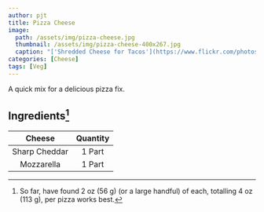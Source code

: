 ```yaml
---
author: pjt
title: Pizza Cheese
image:
  path: /assets/img/pizza-cheese.jpg
  thumbnail: /assets/img/pizza-cheese-400x267.jpg
  caption: "['Shredded Cheese for Tacos'](https://www.flickr.com/photos/41279311@N06/5342186426) by [Muy Yum](https://www.flickr.com/photos/41279311@N06) is licensed under [CC BY-NC-ND 2.0](https://creativecommons.org/licenses/by-nc-nd/2.0/?ref=ccsearch&atype=rich)"
categories: [Cheese]
tags: [Veg]
---
```


A quick mix for a delicious pizza fix.

## Ingredients[^1]

| Cheese | Quantity |
|:-:|:-:|
| Sharp Cheddar | 1 Part |
| Mozzarella | 1 Part |

[^1]: So far, have found 2 oz (56 g) (or a large handful) of each, totalling 4 oz (113 g), per pizza works best.
